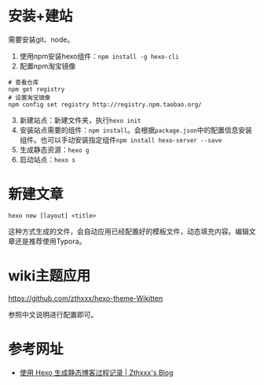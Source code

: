 # 安装+建站
需要安装git、node。
1. 使用npm安装hexo组件：`npm install -g hexo-cli`
2. 配置npm淘宝镜像
```
# 查看仓库
npm get registry
# 设置淘宝镜像
npm config set registry http://registry.npm.taobao.org/
```
3. 新建站点：新建文件夹，执行`hexo init`
4. 安装站点需要的组件：`npm install`。会根据`package.json`中的配置信息安装组件。也可以手动安装指定组件`npm install hexo-server --save`
5. 生成静态资源：`hexo g`
6. 启动站点：`hexo s`

# 新建文章
```
hexo new [layout] <title>
```
这种方式生成的文件，会自动应用已经配置好的模板文件，动态填充内容。编辑文章还是推荐使用Typora。

# wiki主题应用

https://github.com/zthxxx/hexo-theme-Wikitten

参照中文说明进行配置即可。

# 参考网址
- [使用 Hexo 生成静态博客过程记录 | Zthxxx's Blog](https://blog.zthxxx.me/posts/Hexo-Build-Static-Blog-Process/)